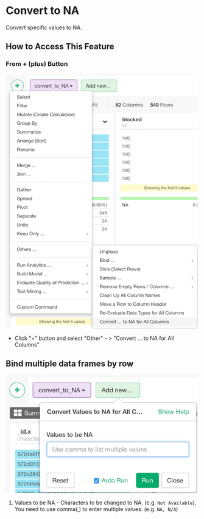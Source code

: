 # Convert to NA
Convert specific values to NA.

## How to Access This Feature

### From + (plus) Button
![](images/command-convert-to-na-df-menu.png)

* Click "+" button and select "Other" - > "Convert ... to NA for All Columns"

## Bind multiple data frames by row

![](images/convert_to_na.png)

1. Values to be NA - Characters to be changed to NA. (e.g. `Not Available`). You need to use comma(,) to enter multiple values. (e.g. `NA, N/A`) 
